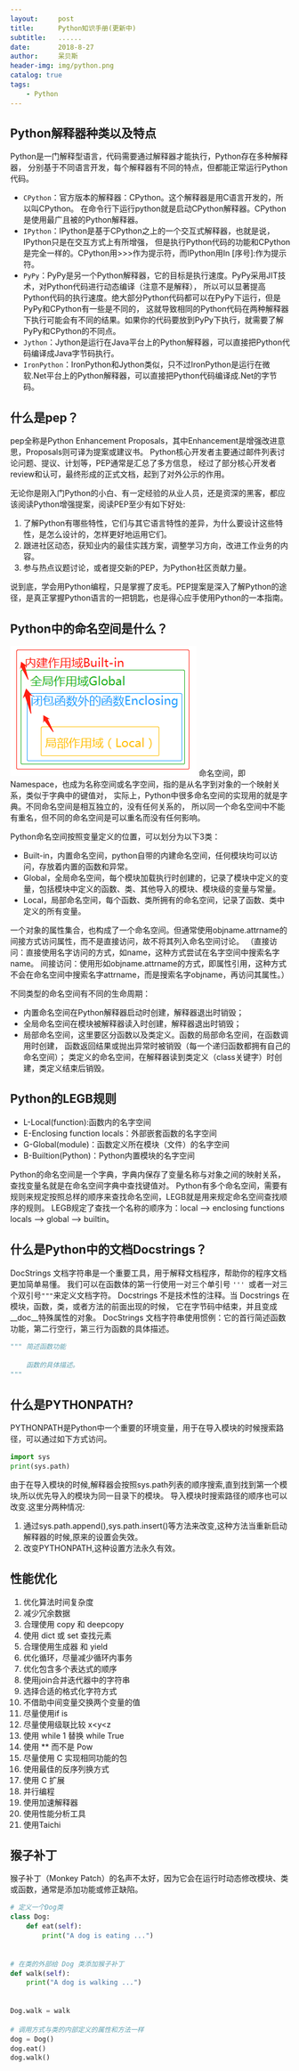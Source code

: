 ```yaml
---
layout:     post
title:      Python知识手册(更新中)
subtitle:   ......
date:       2018-8-27
author:     呆贝斯
header-img: img/python.png
catalog: true
tags:
    - Python
---
```

## Python解释器种类以及特点

Python是一门解释型语言，代码需要通过解释器才能执行，Python存在多种解释器，
分别基于不同语言开发，每个解释器有不同的特点，但都能正常运行Python代码。

+ `CPython`：官方版本的解释器：CPython。这个解释器是用C语言开发的，所以叫CPython。
在命令行下运行python就是启动CPython解释器。CPython是使用最广且被的Python解释器。
+ `IPython`：IPython是基于CPython之上的一个交互式解释器，也就是说，IPython只是在交互方式上有所增强，
但是执行Python代码的功能和CPython是完全一样的。CPython用>>>作为提示符，而IPython用In [序号]:作为提示符。
+ `PyPy`：PyPy是另一个Python解释器，它的目标是执行速度。PyPy采用JIT技术，对Python代码进行动态编译（注意不是解释），
所以可以显著提高Python代码的执行速度。绝大部分Python代码都可以在PyPy下运行，但是PyPy和CPython有一些是不同的，
这就导致相同的Python代码在两种解释器下执行可能会有不同的结果。如果你的代码要放到PyPy下执行，就需要了解PyPy和CPython的不同点。
+ `Jython`：Jython是运行在Java平台上的Python解释器，可以直接把Python代码编译成Java字节码执行。
+ `IronPython`：IronPython和Jython类似，只不过IronPython是运行在微软.Net平台上的Python解释器，可以直接把Python代码编译成.Net的字节码。

## 什么是pep？

pep全称是Python Enhancement Proposals，其中Enhancement是增强改进意思，Proposals则可译为提案或建议书。
Python核心开发者主要通过邮件列表讨论问题、提议、计划等，PEP通常是汇总了多方信息，
经过了部分核心开发者review和认可，最终形成的正式文档，起到了对外公示的作用。
  
无论你是刚入门Python的小白、有一定经验的从业人员，还是资深的黑客，都应该阅读Python增强提案，阅读PEP至少有如下好处:

1. 了解Python有哪些特性，它们与其它语言特性的差异，为什么要设计这些特性，是怎么设计的，怎样更好地运用它们。
2. 跟进社区动态，获知业内的最佳实践方案，调整学习方向，改进工作业务的内容。
3. 参与热点议题讨论，或者提交新的PEP，为Python社区贡献力量。
  
说到底，学会用Python编程，只是掌握了皮毛。PEP提案是深入了解Python的途径，是真正掌握Python语言的一把钥匙，也是得心应手使用Python的一本指南。

## Python中的命名空间是什么？

![python命名空间](/img/python_namespace.png)
命名空间，即Namespace，也成为名称空间或名字空间，指的是从名字到对象的一个映射关系，类似于字典中的键值对，
实际上，Python中很多命名空间的实现用的就是字典。不同命名空间是相互独立的，没有任何关系的，
所以同一个命名空间中不能有重名，但不同的命名空间是可以重名而没有任何影响。

Python命名空间按照变量定义的位置，可以划分为以下3类：

+ Built-in，内置命名空间，python自带的内建命名空间，任何模块均可以访问，存放着内置的函数和异常。
+ Global，全局命名空间，每个模块加载执行时创建的，记录了模块中定义的变量，包括模块中定义的函数、类、其他导入的模块、模块级的变量与常量。
+ Local，局部命名空间，每个函数、类所拥有的命名空间，记录了函数、类中定义的所有变量。

一个对象的属性集合，也构成了一个命名空间。但通常使用objname.attrname的间接方式访问属性，而不是直接访问，故不将其列入命名空间讨论。
（直接访问：直接使用名字访问的方式，如name，这种方式尝试在名字空间中搜索名字name。
间接访问：使用形如objname.attrname的方式，即属性引用，这种方式不会在命名空间中搜索名字attrname，而是搜索名字objname，再访问其属性。）

不同类型的命名空间有不同的生命周期：

+ 内置命名空间在Python解释器启动时创建，解释器退出时销毁；
+ 全局命名空间在模块被解释器读入时创建，解释器退出时销毁；
+ 局部命名空间，这里要区分函数以及类定义。函数的局部命名空间，在函数调用时创建，
函数返回结果或抛出异常时被销毁（每一个递归函数都拥有自己的命名空间）；
类定义的命名空间，在解释器读到类定义（class关键字）时创建，类定义结束后销毁。

## Python的LEGB规则

+ L-Local(function):函数内的名字空间
+ E-Enclosing function locals：外部嵌套函数的名字空间
+ G-Global(module)：函数定义所在模块（文件）的名字空间
+ B-Builtion(Python)：Python内置模块的名字空间

Python的命名空间是一个字典，字典内保存了变量名称与对象之间的映射关系，查找变量名就是在命名空间字典中查找键值对。
Python有多个命名空间，需要有规则来规定按照总样的顺序来查找命名空间，LEGB就是用来规定命名空间查找顺序的规则。
LEGB规定了查找一个名称的顺序为：local --> enclosing functions locals --> global --> builtin。

## 什么是Python中的文档Docstrings？

DocStrings 文档字符串是一个重要工具，用于解释文档程序，帮助你的程序文档更加简单易懂。
我们可以在函数体的第一行使用一对三个单引号 `''' `或者一对三个双引号` """ `来定义文档字符。
Docstrings 不是技术性的注释。当 Docstrings 在模块，函数，类，或者方法的前面出现的时候，
它在字节码中结束，并且变成__doc__特殊属性的对象。
DocStrings 文档字符串使用惯例：它的首行简述函数功能，第二行空行，第三行为函数的具体描述。

``` python
""" 简述函数功能
    
    函数的具体描述。
"""
```

## 什么是PYTHONPATH?

PYTHONPATH是Python中一个重要的环境变量，用于在导入模块的时候搜索路径，可以通过如下方式访问。

```python
import sys
print(sys.path)
```

由于在导入模块的时候,解释器会按照sys.path列表的顺序搜索,直到找到第一个模块,所以优先导入的模块为同一目录下的模块。
导入模块时搜索路径的顺序也可以改变.这里分两种情况:

1. 通过sys.path.append(),sys.path.insert()等方法来改变,这种方法当重新启动解释器的时候,原来的设置会失效。
2. 改变PYTHONPATH,这种设置方法永久有效。

## 性能优化

1. 优化算法时间复杂度
2. 减少冗余数据
3. 合理使用 copy 和 deepcopy
4. 使用 dict 或 set 查找元素
5. 合理使用生成器 和 yield
6. 优化循环，尽量减少循环内事务
7. 优化包含多个表达式的顺序
8. 使用join合并迭代器中的字符串
9. 选择合适的格式化字符方式
10. 不借助中间变量交换两个变量的值
11. 尽量使用if is
12. 尽量使用级联比较 x<y<z
13. 使用 while 1 替换 while True
14. 使用 ** 而不是 Pow
15. 尽量使用 C 实现相同功能的包
16. 使用最佳的反序列换方式
17. 使用 C 扩展
18. 并行编程
19. 使用加速解释器
20. 使用性能分析工具
21. 使用Taichi

## 猴子补丁

猴子补丁（Monkey Patch）的名声不太好，因为它会在运行时动态修改模块、类或函数，通常是添加功能或修正缺陷。

```python
# 定义一个Dog类
class Dog:
    def eat(self):
        print("A dog is eating ...")


# 在类的外部给 Dog 类添加猴子补丁
def walk(self):
    print("A dog is walking ...")


Dog.walk = walk

# 调用方式与类的内部定义的属性和方法一样
dog = Dog()
dog.eat()
dog.walk()
```

